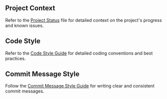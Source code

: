 ## Project Context

Refer to the [Project Status](../docs/project-status.md) file for detailed context on the project's progress and known issues.

## Code Style

Refer to the [Code Style Guide](../docs/code-style.md) for detailed coding conventions and best practices.

## Commit Message Style

Follow the [Commit Message Style Guide](../docs/commit-style.md) for writing clear and consistent commit messages.
